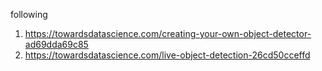 following
1. https://towardsdatascience.com/creating-your-own-object-detector-ad69dda69c85
2. https://towardsdatascience.com/live-object-detection-26cd50cceffd

